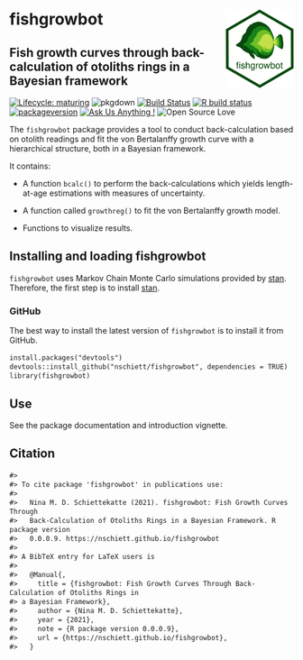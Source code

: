 <!-- README.md is generated from README.Rmd. Please edit that file -->

fishgrowbot <img src="man/figures/fishgrowbot_logo_white.png" width = 120 alt="fishgrowbot logo" align = "right" />
===================================================================================================================

Fish growth curves through back-calculation of otoliths rings in a Bayesian framework
-------------------------------------------------------------------------------------

<!-- badges: start -->

[![Lifecycle:
maturing](https://img.shields.io/badge/lifecycle-maturing-blue.svg)](https://www.tidyverse.org/lifecycle/#maturing)
![pkgdown](https://github.com/nschiett/fishgrowbot/workflows/pkgdown/badge.svg)
[![Build
Status](https://api.travis-ci.com/nschiett/fishgrowbot.svg?branch=master)](https://travis-ci.com/nschiett/fishgrowbot)
[![R build
status](https://github.com/nschiett/fishgrowbot/workflows/R-CMD-check/badge.svg)](https://github.com/nschiett/fishgrowbot/actions)
[![packageversion](https://img.shields.io/badge/Package%20version-0.0.0.9-orange.svg)](commits/master)
[![Ask Us Anything
!](https://img.shields.io/badge/Ask%20us-anything-1abc9c.svg)](https://github.com/nschiett/fishgrowbot/issues/new)
![Open Source
Love](https://badges.frapsoft.com/os/v2/open-source.svg?v=103)
<!-- badges: end -->

The `fishgrowbot` package provides a tool to conduct back-calculation
based on otolith readings and fit the von Bertalanffy growth curve with
a hierarchical structure, both in a Bayesian framework.

It contains:

-   A function `bcalc()` to perform the back-calculations which yields
    length-at-age estimations with measures of uncertainty.

-   A function called `growthreg()` to fit the von Bertalanffy growth
    model.

-   Functions to visualize results.

Installing and loading fishgrowbot
----------------------------------

`fishgrowbot` uses Markov Chain Monte Carlo simulations provided by
[stan](https://github.com/stan-dev/rstan/wiki/RStan-Getting-Started).
Therefore, the first step is to install
[stan](https://github.com/stan-dev/rstan/wiki/RStan-Getting-Started).

### GitHub

The best way to install the latest version of `fishgrowbot` is to
install it from GitHub.

    install.packages("devtools")
    devtools::install_github("nschiett/fishgrowbot", dependencies = TRUE)
    library(fishgrowbot)

Use
---

See the package documentation and introduction vignette.

Citation
--------

    #> 
    #> To cite package 'fishgrowbot' in publications use:
    #> 
    #>   Nina M. D. Schiettekatte (2021). fishgrowbot: Fish Growth Curves Through
    #>   Back-Calculation of Otoliths Rings in a Bayesian Framework. R package version
    #>   0.0.0.9. https://nschiett.github.io/fishgrowbot
    #> 
    #> A BibTeX entry for LaTeX users is
    #> 
    #>   @Manual{,
    #>     title = {fishgrowbot: Fish Growth Curves Through Back-Calculation of Otoliths Rings in
    #> a Bayesian Framework},
    #>     author = {Nina M. D. Schiettekatte},
    #>     year = {2021},
    #>     note = {R package version 0.0.0.9},
    #>     url = {https://nschiett.github.io/fishgrowbot},
    #>   }
